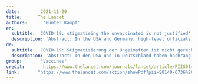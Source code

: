 ```yaml
---
date:        2021-11-20
title:      The Lancet
authors:      'Günter Kampf'
en:
  subtitle: 'COVID-19: stigmatising the unvaccinated is not justified'
  description: 'Abstract: In the USA and Germany, high-level officials have used the term pandemic of the unvaccinated, suggesting that people who have been vaccinated are not relevant in the epidemiology of COVID-19. Officials’ use of this phrase might have encouraged one scientist to claim that “the unvaccinated threaten the vaccinated for COVID-19”. But this view is far too simple. There is increasing evidence that vaccinated individuals continue to have a relevant role in transmission. In Massachusetts, USA, a total of 469 new COVID-19 cases were detected during various events in July, 2021, and 346 (74%) of these cases were in people who were fully or partly vaccinated, 274 (79%) of whom were symptomatic. Cycle threshold values were similarly low between people who were fully vaccinated (median 22·8) and people who were unvaccinated, not fully vaccinated, or whose vaccination status was unknown (median 21·5), indicating a high viral load even among people who were fully vaccinated. In the USA, a total of 10 262 COVID-19 cases were reported in vaccinated people by April 30, 2021, of whom 2725 (26·6%) were asymptomatic, 995 (9·7%) were hospitalised, and 160 (1·6%) died. In Germany, 55·4% of symptomatic COVID-19 cases in patients aged 60 years or older were in fully vaccinated individuals, and this proportion is increasing each week. In Münster, Germany, new cases of COVID-19 occurred in at least 85 (22%) of 380 people who were fully vaccinated or who had recovered from COVID-19 and who attended a nightclub. People who are vaccinated have a lower risk of severe disease but are still a relevant part of the pandemic. It is therefore wrong and dangerous to speak of a pandemic of the unvaccinated. Historically, both the USA and Germany have engendered negative experiences by stigmatising parts of the population for their skin colour or religion. I call on high-level officials and scientists to stop the inappropriate stigmatisation of unvaccinated people, who include our patients, colleagues, and other fellow citizens, and to put extra effort into bringing society together.'
de:   
  subtitle: 'COVID-19: Stigmatisierung der Ungeimpften ist nicht gerechtfertigt'
  description: 'Abstract: In den USA und in Deutschland haben hochrangige Beamte den Begriff "Pandemie der Ungeimpften" verwendet und damit angedeutet, dass Menschen, die geimpft wurden, für die Epidemiologie von COVID-19 nicht relevant sind. Die Verwendung dieses Begriffs durch Beamte könnte einen Wissenschaftler zu der Behauptung veranlasst haben, dass "die Ungeimpften die Geimpften mit COVID-19 bedrohen". Doch diese Sichtweise ist viel zu einfach. Es gibt immer mehr Hinweise darauf, dass geimpfte Personen weiterhin eine wichtige Rolle bei der Übertragung spielen. In Massachusetts, USA, wurden im Juli 2021 bei verschiedenen Ereignissen insgesamt 469 neue COVID-19-Fälle festgestellt. 346 (74 %) dieser Fälle traten bei Personen auf, die ganz oder teilweise geimpft waren, 274 (79 %) davon waren symptomatisch. Die Schwellenwerte für den Zyklus waren bei vollständig geimpften Personen (Median 22-8) und ungeimpften, nicht vollständig geimpften oder Personen mit unbekanntem Impfstatus (Median 21-5) ähnlich niedrig, was auf eine hohe Viruslast auch bei vollständig geimpften Personen hinweist. In den USA wurden bis zum 30. April 2021 insgesamt 10 262 COVID-19-Fälle bei geimpften Personen gemeldet, von denen 2725 (26-6%) asymptomatisch waren, 995 (9-7%) ins Krankenhaus eingeliefert wurden und 160 (1-6%) starben. In Deutschland waren 55-4 % der symptomatischen COVID-19-Fälle bei Patienten im Alter von 60 Jahren oder älter bei vollständig geimpften Personen aufgetreten, und dieser Anteil nimmt jede Woche zu. In Münster, Deutschland, traten neue Fälle von COVID-19 bei mindestens 85 (22 %) von 380 Personen auf, die vollständig geimpft waren oder sich von COVID-19 erholt hatten und eine Diskothek besuchten. Geimpfte Personen haben ein geringeres Risiko einer schweren Erkrankung, sind aber immer noch ein relevanter Teil der Pandemie. Es ist daher falsch und gefährlich, von einer Pandemie der Ungeimpften zu sprechen. In der Vergangenheit haben sowohl die USA als auch Deutschland negative Erfahrungen mit der Stigmatisierung von Teilen der Bevölkerung aufgrund ihrer Hautfarbe oder Religion gemacht. Ich fordere hochrangige Beamte und Wissenschaftler auf, die unangemessene Stigmatisierung von Ungeimpften, zu denen unsere Patienten, Kollegen und andere Mitbürger gehören, zu beenden und zusätzliche Anstrengungen zu unternehmen, um die Gesellschaft zusammenzuführen.'
group:       "Vaccines"
credit:       https://www.thelancet.com/journals/lancet/article/PIIS0140-6736(21)02243-1/fulltext#seccestitle10
link:       "https://www.thelancet.com/action/showPdf?pii=S0140-6736%2821%2902243-1"
---
```

<object data="{{ page.link }}" style='height:calc(100vh - 400px); width: 100%' type='application/pdf'></object>